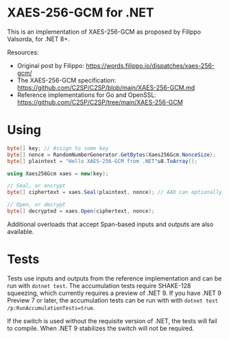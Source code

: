 XAES-256-GCM for .NET
========

This is an implementation of XAES-256-GCM as proposed by Filippo Valsorda, for .NET 8+.

Resources:
* Original post by Filippo: https://words.filippo.io/dispatches/xaes-256-gcm/
* The XAES-256-GCM specification: https://github.com/C2SP/C2SP/blob/main/XAES-256-GCM.md
* Reference implementations for Go and OpenSSL: https://github.com/C2SP/C2SP/tree/main/XAES-256-GCM


# Using

```C#
byte[] key; // Assign to some key
byte[] nonce = RandomNumberGenerator.GetBytes(Xaes256Gcm.NonceSize);
byte[] plaintext = "Hello XAES-256-GCM from .NET"u8.ToArray();

using Xaes256Gcm xaes = new(key);

// Seal, or encrypt
byte[] ciphertext = xaes.Seal(plaintext, nonce); // AAD can optionally be passed as a 3rd argument

// Open, or decrypt
byte[] decrypted = xaes.Open(ciphertext, nonce);
```

Additional overloads that accept Span-based inputs and outputs are also available.

# Tests

Tests use inputs and outputs from the reference implementation and can be run with `dotnet test`.
The accumulation tests require SHAKE-128 squeezing, which currently requires a preview of .NET 9.
If you have .NET 9 Preview 7 or later, the accumulation tests can be run with with
`dotnet test /p:RunAccumulationTests=true`.

If the switch is used without the requisite version of .NET, the tests will fail to compile.
When .NET 9 stabilizes the switch will not be required.
